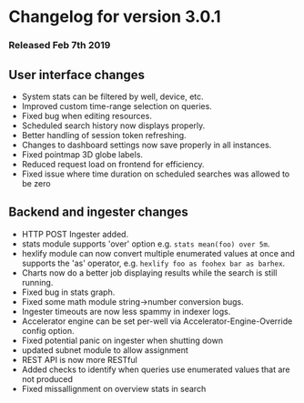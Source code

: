 # Changelog for version 3.0.1

### Released Feb 7th 2019

## User interface changes
* System stats can be filtered by well, device, etc.
* Improved custom time-range selection on queries.
* Fixed bug when editing resources.
* Scheduled search history now displays properly.
* Better handling of session token refreshing.
* Changes to dashboard settings now save properly in all instances.
* Fixed pointmap 3D globe labels.
* Reduced request load on frontend for efficiency.
* Fixed issue where time duration on scheduled searches was allowed to be zero

## Backend and ingester changes
* HTTP POST Ingester added.
* stats module supports 'over' option e.g. `stats mean(foo) over 5m`.
* hexlify module can now convert multiple enumerated values at once and supports the 'as' operator, e.g. `hexlify foo as foohex bar as barhex`.
* Charts now do a better job displaying results while the search is still running.
* Fixed bug in stats graph.
* Fixed some math module string->number conversion bugs.
* Ingester timeouts are now less spammy in indexer logs.
* Accelerator engine can be set per-well via Accelerator-Engine-Override config option.
* Fixed potential panic on ingester when shutting down
* updated subnet module to allow assignment
* REST API is now more RESTful
* Added checks to identify when queries use enumerated values that are not produced
* Fixed missallignment on overview stats in search
